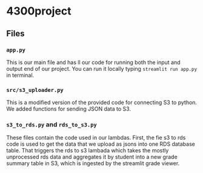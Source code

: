 # 4300project

## Files

### `app.py`

This is our main file and has ll our code for running both the input and output end of our project. You can run it locally typing `streamlit run app.py` in terminal. 

### `src/s3_uploader.py`

This is a modified version of the provided code for connecting S3 to python. We added functions for sending JSON data to S3.

### `s3_to_rds.py` and `rds_to_s3.py`

These files contain the code used in our lambdas. First, the fie s3 to rds code is used to get the data that we upload as jsons into one RDS database table. That triggers the rds to s3 lambada which takes the mostly unprocessed rds data and aggregates it by student into a new grade summary table in S3, which is ingested by the streamlit grade viewer.
